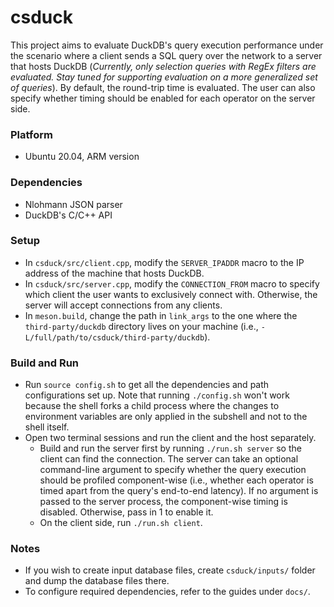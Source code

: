 # csduck

This project aims to evaluate DuckDB's query execution performance under the scenario where a client sends a SQL query over the network to a server that hosts DuckDB (*Currently, only selection queries with RegEx filters are evaluated. Stay tuned for supporting evaluation on a more generalized set of queries*). By default, the round-trip time is evaluated. The user can also specify whether timing should be enabled for each operator on the server side.

### Platform
- Ubuntu 20.04, ARM version

### Dependencies
- Nlohmann JSON parser
- DuckDB's C/C++ API

### Setup
- In `csduck/src/client.cpp`, modify the `SERVER_IPADDR` macro to the IP address of the machine that hosts DuckDB.
- In `csduck/src/server.cpp`, modify the `CONNECTION_FROM` macro to specify which client the user wants to exclusively connect with. Otherwise, the server will accept connections from any clients.
- In `meson.build`, change the path in `link_args` to the one where the `third-party/duckdb` directory lives on your machine (i.e., `-L/full/path/to/csduck/third-party/duckdb`).

### Build and Run
- Run `source config.sh` to get all the dependencies and path configurations set up. Note that running `./config.sh` won't work because the shell forks a child process where the changes to environment variables are only applied in the subshell and not to the shell itself.
- Open two terminal sessions and run the client and the host separately.
  - Build and run the server first by running `./run.sh server` so the client can find the connection. The server can take an optional command-line argument to specify whether the query execution should be profiled component-wise (i.e., whether each operator is timed apart from the query's end-to-end latency). If no argument is passed to the server process, the component-wise timing is disabled. Otherwise, pass in 1 to enable it.
  - On the client side, run `./run.sh client`.

### Notes
- If you wish to create input database files, create `csduck/inputs/` folder and dump the database files there.
- To configure required dependencies, refer to the guides under `docs/`.

